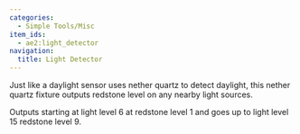 ```yaml
---
categories:
  - Simple Tools/Misc
item_ids:
  - ae2:light_detector
navigation:
  title: Light Detector
---
```


Just like a daylight sensor uses nether quartz to detect daylight, this nether
quartz fixture outputs redstone level on any nearby light sources.

Outputs starting at light level 6 at redstone level 1 and goes up to light
level 15 redstone level 9.

<RecipeFor id="light_detector" />
